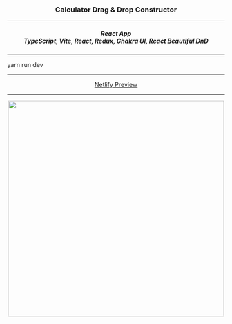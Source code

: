 <h3 align="center">Calculator Drag & Drop Constructor</h3>
<hr/>
<h5 align="center">React App<br/>TypeScript, Vite, React, Redux, Chakra UI, React Beautiful DnD</h5> 
<hr/>
<div>yarn run dev</div>  
<hr/>
<div align="center"><a href="https://capable-lily-04b132.netlify.app">Netlify Preview</a> 
</div>
<hr>
<div align="center"><img src="https://i.ibb.co/y045rwg/asd.png" width="500"></div>
